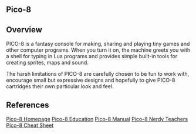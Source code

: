 ## Pico-8

## Overview

PICO-8 is a fantasy console for making, sharing and playing tiny games and other computer programs. When you turn it on, the machine greets you with a shell for typing in Lua programs and provides simple built-in tools for creating sprites, maps and sound.

The harsh limitations of PICO-8 are carefully chosen to be fun to work with, encourage small but expressive designs and hopefully to give PICO-8 cartridges their own particular look and feel.

## References

[Pico-8 Homepage](https://www.lexaloffle.com/pico-8.php)
[Pico-8 Education](https://www.pico-8-edu.com/)
[Pico-8 Manual](https://www.lexaloffle.com/dl/docs/pico-8_manual.html)
[Pico-8 Nerdy Teachers](https://nerdyteachers.com/PICO-8/)
[Pico-8 Cheat Sheet](https://www.lexaloffle.com/bbs/?pid=74609)

